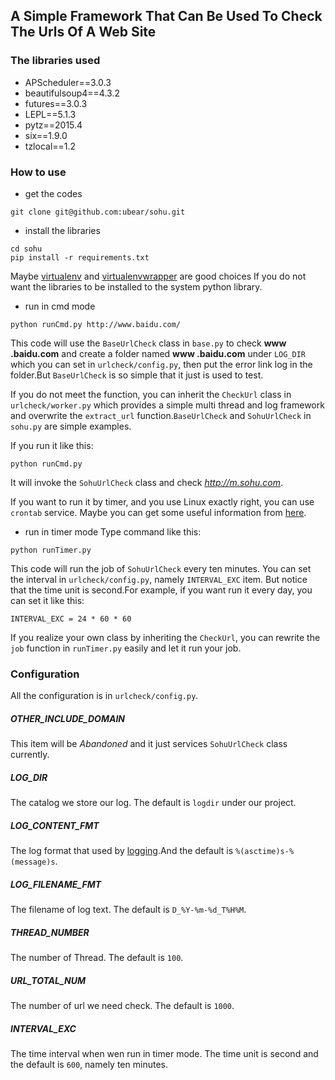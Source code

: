 ## A Simple Framework That Can Be Used To Check The Urls Of A Web Site

### The libraries used
>
- APScheduler==3.0.3
- beautifulsoup4==4.3.2
- futures==3.0.3
- LEPL==5.1.3
- pytz==2015.4
- six==1.9.0
- tzlocal==1.2

### How to use
- get the codes
``` 
git clone git@github.com:ubear/sohu.git
```
- install the libraries
```
cd sohu
pip install -r requirements.txt
```
Maybe [virtualenv](https://virtualenv.pypa.io/en/latest/) and [virtualenvwrapper](https://virtualenvwrapper.readthedocs.org/en/latest/) are good choices If you do not want the libraries to be installed to the system python library.
- run in cmd mode
```
python runCmd.py http://www.baidu.com/
```
This code will use the `BaseUrlCheck` class in `base.py` to check **www
.baidu.com** and create a folder named **www
.baidu.com** under `LOG_DIR` which you can set in `urlcheck/config.py`, then put the error link log in the folder.But
 `BaseUrlCheck` is so simple that it just is used to test. 

If you do not meet the function, you can inherit the `CheckUrl` class in `urlcheck/worker.py` which provides a simple multi thread and log framework and overwrite the `extract_url` function.`BaseUrlCheck` and `SohuUrlCheck` in `sohu.py` are simple examples.

If you run it like this:
```
python runCmd.py
```
It will invoke the `SohuUrlCheck` class and check *http://m.sohu.com*.

If you want to run it by timer, and you use Linux exactly right, you can use `crontab` service. Maybe you can get some useful information from [here](http://www.adminschoice.com/crontab-quick-reference).

- run in timer mode
Type command like this:
```
python runTimer.py
```

This code will run the job of `SohuUrlCheck` every ten minutes. You can set the interval in `urlcheck/config.py`, namely  `INTERVAL_EXC` item. But notice that the time unit is second.For example, if you want run it every day, you can set it like this:
```
INTERVAL_EXC = 24 * 60 * 60
```

If you realize your own class by inheriting the `CheckUrl`, you can rewrite the `job` function in `runTimer.py` easily and let it run your job.

### Configuration
All the configuration is in `urlcheck/config.py`.

##### OTHER_INCLUDE_DOMAIN
This item will be *Abandoned* and it just services `SohuUrlCheck` class currently.

##### LOG_DIR
The catalog we store our log. The default is `logdir` under our project.

##### LOG_CONTENT_FMT
The log format that used by [logging](https://docs.python.org/2/library/logging.html).And the default is `%(asctime)s-%(message)s`.

##### LOG_FILENAME_FMT
The filename of log text. The default is `D_%Y-%m-%d_T%H%M`.

##### THREAD_NUMBER
The number of Thread. The default is `100`.

##### URL_TOTAL_NUM
The number of url we need check. The default is `1000`.

##### INTERVAL_EXC
The time interval when wen run in timer mode. The time unit is second and the default is `600`, namely ten minutes.
